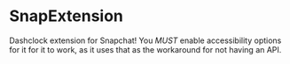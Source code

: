 SnapExtension
=============

Dashclock extension for Snapchat!
You *MUST* enable accessibility options for it for it to work, as it uses that as the workaround for not having an API.
